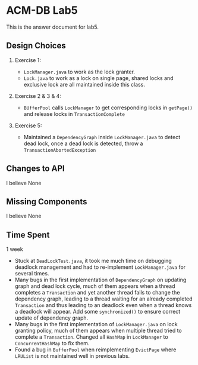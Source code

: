 # ACM-DB Lab5

This is the answer document for lab5.

## Design Choices

1. Exercise 1:
    * `LockManager.java` to work as the lock granter.
    * `Lock.java` to work as a lock on single page, shared locks and exclusive lock are all maintained inside this class.
    
2. Exercise 2 & 3 & 4:
    * `BUfferPool` calls `LockManager` to get corresponding locks in `getPage()` and release locks in `TransactionComplete`

3. Exercise 5:
    * Maintained a `DependencyGraph` inside `LockManager.java` to detect dead lock, once a dead lock is detected, throw a `TransactionAbortedException`
    

## Changes to API

I believe None

## Missing Components

I believe None

## Time Spent

1 week

* Stuck at `DeadLockTest.java`, it took me much time on debugging deadlock management and had to re-implement `LockManager.java` for several times.
* Many bugs in the first implementation of  `DependencyGraph` on updating graph and dead lock cycle, much of them appears when a thread completes a `Transaction` and yet another thread fails to change the dependency graph, leading to a thread waiting for an already completed `Transaction` and thus leading to an deadlock even when a thread knows a deadlock will appear. Add some `synchronized()`  to ensure correct update of dependency graph.
* Many bugs in the first implementation of `LockManager.java` on lock granting policy, much of them appears when multiple thread tried to complete a `Transaction`. Changed all `HashMap` in `LockManager` to `ConcurrentHashMap` to fix them.
* Found a bug in `BufferPool` when reimplementing `EvictPage` where `LRUList` is not maintained well in previous labs.

